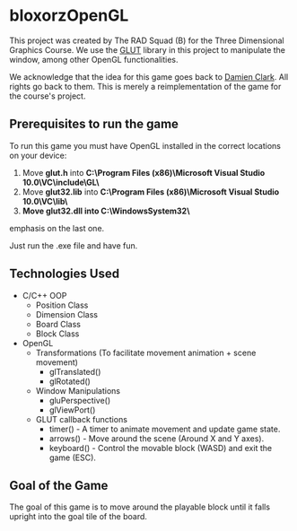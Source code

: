 # bloxorzOpenGL
This project was created by The RAD Squad (B) for the Three Dimensional Graphics Course. We use the [GLUT](https://en.wikipedia.org/wiki/OpenGL_Utility_Toolkit) library in this project to manipulate the window, among other OpenGL functionalities.

We acknowledge that the idea for this game goes back to [Damien Clark](https://damienclarke.me/#bloxorz). All rights go back to them. This is merely a reimplementation of the game for the course's project.

## Prerequisites to run the game
To run this game you must have OpenGL installed in the correct locations on your device:
1.  Move  **glut.h** into  **C:\Program Files (x86)\Microsoft Visual Studio 10.0\VC\include\GL\\**
2.  Move  **glut32.lib**  into  **C:\Program Files (x86)\Microsoft Visual Studio 10.0\VC\lib\\**
3.  **Move  glut32.dll into  C:\WindowsSystem32\\**

emphasis on the last one.

Just run the .exe file and have fun.

## Technologies Used

 - C/C++ OOP
	 - Position Class
	 - Dimension Class
	 - Board Class
	 - Block Class
 - OpenGL 
	 - Transformations (To facilitate movement animation + scene movement)
		 - glTranslated()
		 - glRotated()
	 - Window Manipulations
		 - gluPerspective()
		 - glViewPort()
	 - GLUT callback functions
		 - timer() - A timer to animate movement and update game state.
		 - arrows() - Move around the scene (Around X and Y axes).
		 - keyboard() - Control the movable block (WASD) and exit the game (ESC).

## Goal of the Game
The goal of this game is to move around the playable block until it falls upright into the goal tile of the board.

